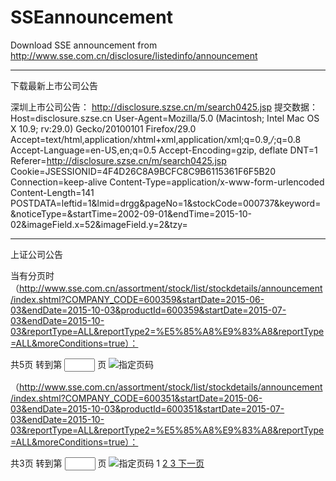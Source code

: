 # SSEannouncement
Download SSE announcement from http://www.sse.com.cn/disclosure/listedinfo/announcement


--------------------------------------------------------------------------------
下载最新上市公司公告

深圳上市公司公告：
http://disclosure.szse.cn/m/search0425.jsp
提交数据：
Host=disclosure.szse.cn
User-Agent=Mozilla/5.0 (Macintosh; Intel Mac OS X 10.9; rv:29.0) Gecko/20100101 Firefox/29.0
Accept=text/html,application/xhtml+xml,application/xml;q=0.9,*/*;q=0.8
Accept-Language=en-US,en;q=0.5
Accept-Encoding=gzip, deflate
DNT=1
Referer=http://disclosure.szse.cn/m/search0425.jsp
Cookie=JSESSIONID=4F4D26C8A9BCFC8C9B6115361F6F5B20
Connection=keep-alive
Content-Type=application/x-www-form-urlencoded
Content-Length=141
POSTDATA=leftid=1&lmid=drgg&pageNo=1&stockCode=000737&keyword=&noticeType=&startTime=2002-09-01&endTime=2015-10-02&imageField.x=52&imageField.y=2&tzy=


--------------------------------------------------------------------------------
上证公司公告

当有分页时
（http://www.sse.com.cn/assortment/stock/list/stockdetails/announcement/index.shtml?COMPANY_CODE=600359&startDate=2015-06-03&endDate=2015-10-03&productId=600359&startDate=2015-07-03&endDate=2015-10-03&reportType=ALL&reportType2=%E5%85%A8%E9%83%A8&reportType=ALL&moreConditions=true）：
<div id="announcementDiv_container_pagination" class="paging">
<div id="abId0.42829732394412534" class="paging-bottom">
<span id="abId0.7259081873547838" class="paging_input" abineguid="57035F88081A4B7589FBC26189264B9C">
 共5页 转到第
<input id="announcementDiv_container_pageid" type="text" value="" size="3" name="jumpto" title="指定页码">
页
<img id="announcementDiv_container_togo" title="指定页码" src="/images/button_go.gif">
</span>
<span class="paging_text">
</div>
</div>

（http://www.sse.com.cn/assortment/stock/list/stockdetails/announcement/index.shtml?COMPANY_CODE=600351&startDate=2015-06-03&endDate=2015-10-03&productId=600351&startDate=2015-07-03&endDate=2015-10-03&reportType=ALL&reportType2=%E5%85%A8%E9%83%A8&reportType=ALL&moreConditions=true）：
  <div class="paging" id="announcementDiv_container_pagination">
   <div class="paging-bottom" id="abId0.1464835436745655">
    <span abineguid="88786D0310D1487ABA7B4A0A895898B9" class="paging_input" id="abId0.9838209436649801">
     共3页 转到第
     <input id="announcementDiv_container_pageid" name="jumpto" size="3" title="指定页码" type="text" value=""/>
     页
     <img id="announcementDiv_container_togo" src="/images/button_go.gif" title="指定页码"/>
    </span>
    <span class="paging_text">
     <span class="paging_num_on">
      1
     </span>
     <a class="announcementDiv_container_paginationNumLink" href="#" pageno="2">
      2
     </a>
     <a class="announcementDiv_container_paginationNumLink" href="#" pageno="3">
      3
     </a>
     <a class="paging_next" href="javascript:void(0)" id="announcementDiv_container_next" pageno="2" title="下页">
      <span>
       下一页
      </span>
     </a>
    </span>
   </div>
  </div>

